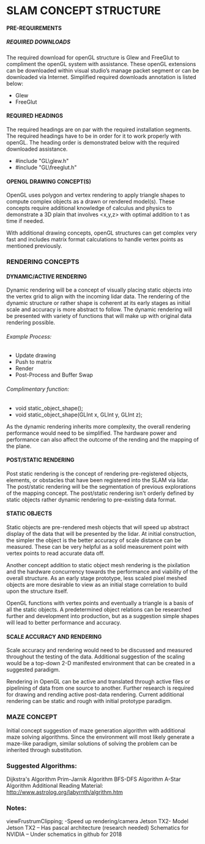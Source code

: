 # SLAM CONCEPT STRUCTURE

#### PRE-REQUIREMENTS
##### REQUIRED DOWNLOADS
The required download for openGL structure is Glew and FreeGlut to compliment the openGL system with assistance. These openGL extensions can be downloaded within visual studio’s manage packet segment or can be downloaded via Internet. Simplified required downloads annotation is listed below:

- Glew
- FreeGlut

#### REQUIRED HEADINGS
The required headings are on par with the required installation segments.
The required headings have to be in order for it to work properly with openGL. The heading order is demonstrated below with the required downloaded assistance.

- #include "GL\glew.h"
- #include "GL\freeglut.h"

#### OPENGL DRAWING CONCEPT(S)

OpenGL uses polygon and vertex rendering to apply triangle shapes to compute complex objects as a drawn or rendered model(s). These concepts require additional knowledge of calculus and physics to demonstrate a 3D plain that involves <x,y,z> with optimal addition to t as time if needed.

With additional drawing concepts, openGL structures can get complex very fast and includes matrix format calculations to handle vertex points as mentioned previously.

### RENDERING CONCEPTS

#### DYNAMIC/ACTIVE RENDERING

Dynamic rendering will be a concept of visually placing static objects into the vertex grid to align with the incoming lidar data. The rendering of the dynamic structure or rather shape is coherent at its early stages as initial scale and accuracy is more abstract to follow. The dynamic rendering will be presented with variety of functions that will make up with original data rendering possible.

###### Example Process:
- Update drawing
- Push to matrix
- Render
- Post-Process and Buffer Swap

###### Complimentary function:
- void static_object_shape();
- void static_object_shape(GLInt x, GLInt y, GLInt z);

As the dynamic rendering inherits more complexity, the overall rendering performance would need to be simplified. The hardware power and performance can also affect the outcome of the rending and the mapping of the plane.

#### POST/STATIC RENDERING

Post static rendering is the concept of rendering pre-registered objects, elements, or obstacles that have been registered into the SLAM via lidar. The post/static rendering will be the segmentation of previous explorations of the mapping concept. The post/static rendering isn't orderly defined by static objects rather dynamic rendering to pre-existing data format.

#### STATIC OBJECTS

Static objects are pre-rendered mesh objects that will speed up abstract display of the data that will be presented by the lidar. At initial construction, the simpler the object is the better accuracy of scale distance can be measured. These can be very helpful as a solid measurement point with vertex points to read accurate data off.
 
Another concept addition to static object mesh rendering is the pixilation and the hardware concurrency towards the performance and viability of the overall structure. As an early stage prototype, less scaled pixel meshed objects are more desirable to view as an initial stage correlation to build upon the structure itself.
 
OpenGL functions with vertex points and eventually a triangle is a basis of all the static objects. A predetermined object relations can be researched further and development into production, but as a suggestion simple shapes will lead to better performance and accuracy.

#### SCALE ACCURACY AND RENDERING

Scale accuracy and rendering would need to be discussed and measured throughout the testing of the data. Additional suggestion of the scaling would be a top-down 2-D manifested environment that can be created in a suggested paradigm.
 
Rendering in OpenGL can be active and translated through active files or pipelining of data from one source to another. Further research is required for drawing and rending active post-data rendering. Current additional rendering can be static and rough with initial prototype paradigm.

### MAZE CONCEPT

Initial concept suggestion of maze generation algorithm with additional maze solving algorithms. Since the environment will most likely generate a maze-like paradigm, similar solutions of solving the problem can be inherited through substitution.


### Suggested Algorithms:

Dijkstra's Algorithm 
Prim-Jarnik Algorithm 
BFS-DFS Algorithm 
A-Star Algorithm 
Additional Reading Material: 
http://www.astrolog.org/labyrnth/algrithm.htm 

### Notes:

viewFrustrumClipping; -Speed up rendering/camera 
Jetson TX2- Model 
Jetson TX2 – Has pascal architecture (research needed) 
Schematics for NVIDIA – Under schematics in github  for 2018 

